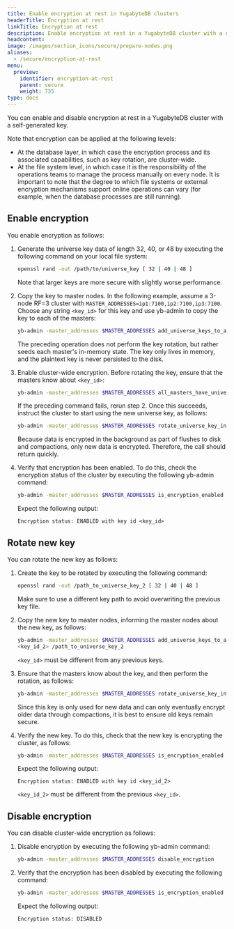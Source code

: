 ```yaml
---
title: Enable encryption at rest in YugabyteDB clusters
headerTitle: Encryption at rest
linkTitle: Encryption at rest
description: Enable encryption at rest in a YugabyteDB cluster with a user-generated key.
headcontent: 
image: /images/section_icons/secure/prepare-nodes.png
aliases:
  - /secure/encryption-at-rest
menu:
  preview:
    identifier: encryption-at-rest
    parent: secure
    weight: 735
type: docs
---
```


You can enable and disable encryption at rest in a YugabyteDB cluster with a self-generated key.

Note that encryption can be applied at the following levels: 

- At the database layer, in which case the encryption process and its associated capabilities, such as key rotation, are cluster-wide.
- At the file system level, in which case it is the responsibility of the operations teams to manage the process manually on every node. It is important to note that the degree to which file systems or external encryption mechanisms support online operations can vary (for example, when the database processes are still running).

## Enable encryption

You enable encryption as follows:

1. Generate the universe key data of length 32, 40, or 48 by executing the following command on your local file system:

     ```sh
   openssl rand -out /path/to/universe_key [ 32 | 40 | 48 ]
   ```

   Note that larger keys are more secure with slightly worse performance.

2. Copy the key to master nodes. In the following example, assume a 3-node RF=3 cluster with `MASTER_ADDRESSES=ip1:7100,ip2:7100,ip3:7100`. Choose any string `<key_id>` for this key and use yb-admin to copy the key to each of the masters:

     ```sh
     yb-admin -master_addresses $MASTER_ADDRESSES add_universe_keys_to_all_masters <key_id> /<path_to_universe_key>
   ```

   The preceding operation does not perform the key rotation, but rather seeds each master's in-memory state. The key only lives in memory, and the plaintext key is never persisted to the disk.

3. Enable cluster-wide encryption. Before rotating the key, ensure that the masters know about `<key_id>`:

     ```sh
     yb-admin -master_addresses $MASTER_ADDRESSES all_masters_have_universe_key_in_memory <key_id>
   ```

   If the preceding command fails, rerun step 2. Once this succeeds, instruct the cluster to start using the new universe key, as follows:

     ```sh
     yb-admin -master_addresses $MASTER_ADDRESSES rotate_universe_key_in_memory <key_id>
     ```

   Because data is encrypted in the background as part of flushes to disk and compactions, only new data is encrypted. Therefore, the call should return quickly.

4. Verify that encryption has been enabled. To do this, check the encryption status of the cluster by executing the following yb-admin command:

     ```sh
     yb-admin -master_addresses $MASTER_ADDRESSES is_encryption_enabled
   ```

   Expect the following output:

     ```output
   Encryption status: ENABLED with key id <key_id>
     ```

## Rotate new key

You can rotate the new key as follows:

1. Create the key to be rotated by executing the following command:

     ```sh
   openssl rand -out /path_to_universe_key_2 [ 32 | 40 | 48 ]
   ```

   Make sure to use a different key path to avoid overwriting the previous key file.

2. Copy the new key to master nodes, informing the master nodes about the new key, as follows:

     ```sh
   yb-admin -master_addresses $MASTER_ADDRESSES add_universe_keys_to_all_masters
   <key_id_2> /path_to_universe_key_2
   ```

   `<key_id>` must be different from any previous keys.

3. Ensure that the masters know about the key, and then perform the rotation, as follows:

     ```sh
   yb-admin -master_addresses $MASTER_ADDRESSES rotate_universe_key_in_memory <key_id_2>
   ```

   Since this key is only used for new data and can only eventually encrypt older data through compactions, it is best to ensure old keys remain secure.

4. Verify the new key. To do this, check that the new key is encrypting the cluster, as follows:

     ```sh
   yb-admin -master_addresses $MASTER_ADDRESSES is_encryption_enabled
   ```
   
   Expect the following output:
   
     ```output
   Encryption status: ENABLED with key id <key_id_2>
     ```

   `<key_id_2>` must be different from the previous `<key_id>`.

## Disable encryption

You can disable cluster-wide encryption as follows:

1. Disable encryption by executing the following yb-admin command:

     ```sh
   yb-admin -master_addresses $MASTER_ADDRESSES disable_encryption
   ```

2. Verify that the encryption has been disabled by executing the following command:

     ```sh
   yb-admin -master_addresses $MASTER_ADDRESSES is_encryption_enabled
   ```
   
   Expect the following output:

     ```output
   Encryption status: DISABLED
     ```
